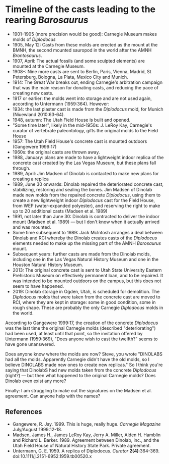 # Timeline of the casts leading to the rearing _Barosaurus_

* 1901–1905 (more precision would be good): Carnegie Museum makes molds of _Diplodocus_
* 1905, May 12: Casts from these molds are erected as the mount at the BMNH, the second mounted sauropod in the world after the AMNH _Brontosaurus_.
* 1907, April: The actual fossils (and some sculpted elements) are mounted at the Carnegie Museum.
* 1908–: Nine more casts are sent to  Berlin, Paris, Vienna, Madrid, St Petersburg, Bologna, La Plata, Mexico City and Munich.
* 1914: The Great War breaks out, ending Carnegie's arbitration campaign that was the main reason for donating casts, and reducing the pace of creating new casts.
* 1917 or earlier: the molds went into storage and are not used again, according to Untermann (1959:364). However:
* 1934: the last plaster cast is made from the _Diplodocus_ mold, for Munich (Niuewland 2010:63-64).
* 1948, autumn: The Utah Field House is built and opened.
* "Some time later", likely in the mid-1950s: J. LeRoy Kay, Carnegie's curator of vertebrate paleontology, gifts the original molds to the Field House
* 1957: The Utah Field House's concrete cast is mounted outdoors (Gangewere 1999:17)
* 1960s: the original casts are thrown away.
* 1988, January: plans are made to have a lightweight indoor replica of the concrete cast created by the Las Vegas Museum, but these plans fall through.
* 1989, April: Jim Madsen of Dinolab is contacted to make new plans for creating a replica
* 1989, June 30 onwards: Dinolab repaired the deteriorated concrete cast, stabilizing, restoring and sealing the bones. Jim Madsen of Dinolab made new molds from the repaired concrete _Diplodocus_, using them to create a new lightweight indoor _Diplodocus_ cast for the Field House, from WEP (water-expanded polyester), and reserving the right to make up to 20 additional casts (Madsen et al. 1989)
* 1991, not later than June 30: Dinolab is contracted to deliver the indoor mount (Madsen et al. 1989) — but I don't know when it actually arrived and was mounted.
* Some time subsequent to 1989: Jack McIntosh arranges a deal between Dinolab and RCI whereby the Dinolab creates casts of the _Diplodocus_ elements needed to make up the missing part of the AMNH _Barosaurus_ mount.
* Subsequent years: further casts are made from the Dinolab molds, including one in the Las Vegas Natural History Museum and one in the Houston Natural History Museum.
* 2013: The original concrete cast is sent to Utah State University Eastern Prehistoric Museum on effectively permanent loan, and to be repaired. It was intended to be mounted outdoors on the campus, but this does not seem to have happened.
* 2019: Dinolab storage in Ogden, Utah, is scheduled for demolition. The _Diplodocus_ molds that were taken from the concrete cast are moved to RCI, where they are kept in storage: some in good condition, some in rough shape. These are probably the only Carnegie _Diplodocus_ molds in the world.

According to Gangewere 1999:17, the creation of the concrete _Diplodocus_ was the last time the original Carnegie molds (described  "deteriorating") had been used, at least until that point, so the invitation offered by Untermann (1959:369), "Does anyone wish to cast the twelfth?" seems to have gone unanswered.

Does anyone know where the molds are now? Steve, you wrote "DINOLABS had all the molds. Apparently Carnegie didn't have the old molds, so I believe DINOLABS made new ones to create new replicas." So I think you're saying that DinolabS had new molds taken from the concrete _Diplodocus_ (right?) — but then what happened to the original Carnegie molds? Does Dinolab even exist any more?

Finally: I am struggling to make out the signatures on the Madsen et al. agreement. Can anyone help with the names?


## References

* Gangewere, R. Jay. 1999. This is huge, really huge. _Carnegie Magazine_ July/August 1999:12-18.
* Madsen, James H., James LeRoy Kay, Jerry A. Miller, Alden H. Hamblin and Richard L. Barker. 1989. Agreement between Dinolab, inc., and the Utah Field House of Natural History State Park. Private agreement.
* Untermann, G. E. 1959. A replica of Diplodocus. _Curator_ **2(4)**:364-369. doi:10.1111/j.2151-6952.1959.tb00520.x

